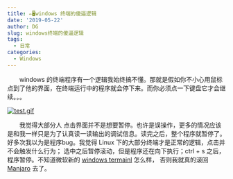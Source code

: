 ```yaml
---
title: ✏️🖥️windows 终端的傻逼逻辑
date: '2019-05-22'
author: DG
slug: windows终端的傻逼逻辑
tags: 
  - 日常
categories: 
  - Windows
---
```


　　windows 的终端程序有一个逻辑我始终搞不懂。那就是假如你不小心用鼠标点到了他的界面，在终端运行中的程序就会停下来。而你必须点一下键盘它才会继续。。。

[![test.gif](https://i.loli.net/2019/05/22/5ce51dce85bd310778.gif)](https://i.loli.net/2019/05/22/5ce51dce85bd310778.gif)

　　我觉得大部分人 点击界面并不是想要暂停。也许是误操作，更多的情况应该是和我一样只是为了认真读一读输出的调试信息。读完之后，整个程序就暂停了。好多次我以为是程序bug。我觉得 Linux 下的大部分终端才是正常的逻辑，点击并不会触发什么行为； 选中之后暂停滚动，但是程序还在向下执行；ctrl + s 之后，程序暂停。不知道微软新的 [windows termainl](https://devblogs.microsoft.com/commandline/introducing-windows-terminal/) 怎么样， 否则我就真的滚回 [Manjaro](<https://manjaro.org/>) 去了。